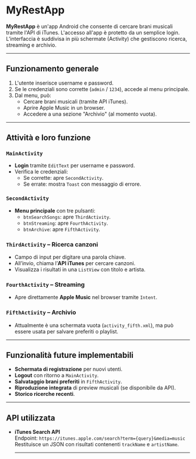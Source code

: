 #  MyRestApp

**MyRestApp** è un'app Android che consente di cercare brani musicali tramite l'API di iTunes. L'accesso all'app è protetto da un semplice login. L’interfaccia è suddivisa in più schermate (Activity) che gestiscono ricerca, streaming e archivio.

---

##  Funzionamento generale

1. L'utente inserisce username e password.
2. Se le credenziali sono corrette (`admin` / `1234`), accede al menu principale.
3. Dal menu, può:
   - Cercare brani musicali (tramite API iTunes).
   - Aprire Apple Music in un browser.
   - Accedere a una sezione "Archivio" (al momento vuota).

---

##  Attività e loro funzione

### `MainActivity`
- **Login** tramite `EditText` per username e password.
- Verifica le credenziali:
  - Se corrette: apre `SecondActivity`.
  - Se errate: mostra `Toast` con messaggio di errore.

### `SecondActivity`
- **Menu principale** con tre pulsanti:
  -  `btnSearchSongs`: apre `ThirdActivity`.
  -  `btnStreaming`: apre `FourthActivity`.
  -  `btnArchive`: apre `FifthActivity`.

### `ThirdActivity` – Ricerca canzoni
- Campo di input per digitare una parola chiave.
- All’invio, chiama l’**API iTunes** per cercare canzoni.
- Visualizza i risultati in una `ListView` con titolo e artista.

### `FourthActivity` – Streaming
- Apre direttamente **Apple Music** nel browser tramite `Intent`.

### `FifthActivity` – Archivio
- Attualmente è una schermata vuota (`activity_fifth.xml`), ma può essere usata per salvare preferiti o playlist.

---

##  Funzionalità future implementabili

-  **Schermata di registrazione** per nuovi utenti.
-  **Logout** con ritorno a `MainActivity`.
-  **Salvataggio brani preferiti** in `FifthActivity`.
-  **Riproduzione integrata** di preview musicali (se disponibile da API).
-  **Storico ricerche recenti**.


---

##  API utilizzata

- **iTunes Search API**  
  Endpoint: `https://itunes.apple.com/search?term={query}&media=music`  
  Restituisce un JSON con risultati contenenti `trackName` e `artistName`.

  ---

